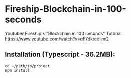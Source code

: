 # Fireship-Blockchain-in-100-seconds

Youtuber Fireship's "Blockchain in 100 seconds" Tutorial https://www.youtube.com/watch?v=qF7dkrce-mQ

## Installation (Typescript - 36.2MB):

```
cd ~/path/to/project
npm install
```

